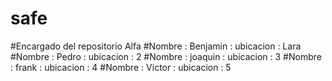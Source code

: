 # safe
#Encargado del repositorio Alfa
#Nombre : Benjamin : ubicacion : Lara
#Nombre : Pedro : ubicacion : 2
#Nombre : joaquin : ubicacion : 3
#Nombre : frank : ubicacion : 4
#Nombre : Victor : ubicacion : 5
